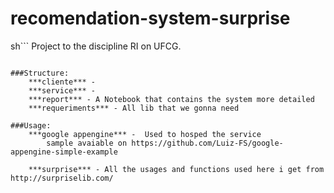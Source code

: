 # recomendation-system-surprise

sh```
	Project to the discipline RI on UFCG.
```

###Structure:
	***cliente*** - 
	***service*** -
	***report*** - A Notebook that contains the system more detailed
	***requeriments*** - All lib that we gonna need

###Usage:
	***google appengine*** -  Used to hosped the service
		sample avaiable on https://github.com/Luiz-FS/google-appengine-simple-example

	***surprise*** - All the usages and functions used here i get from http://surpriselib.com/
